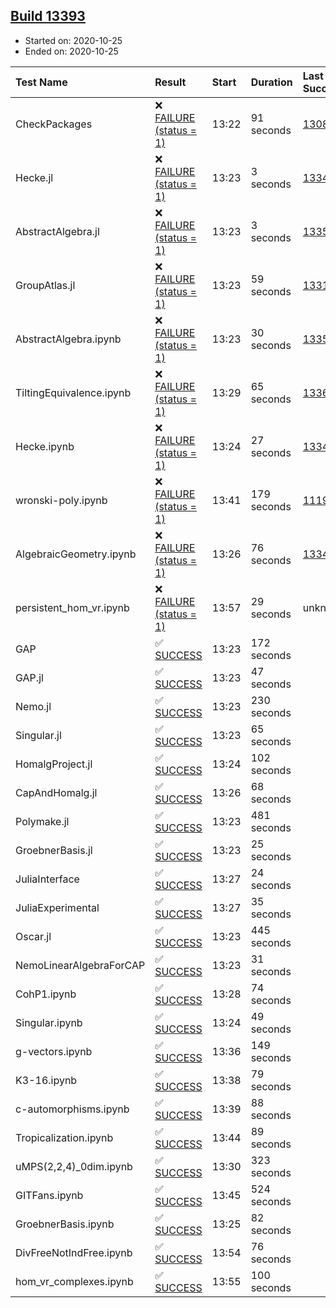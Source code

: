 ## [Build 13393](https://oscarci.mathematik.uni-kl.de/job/oscar/13393/)

* Started on: 2020-10-25
* Ended on: 2020-10-25

| Test Name    | Result | Start | Duration | Last Success | First Failure |
|:-------------|:-------|:------|:---------|:-------------|:--------------|
| CheckPackages | ❌ [FAILURE (status = 1)](https://oscarci.mathematik.uni-kl.de/job/oscar/13393/artifact/logs/build-13393/CheckPackages.log) | 13:22 | 91 seconds | [13085](https://oscarci.mathematik.uni-kl.de/job/oscar/13085/) | [13086](https://oscarci.mathematik.uni-kl.de/job/oscar/13086/) |
| Hecke.jl | ❌ [FAILURE (status = 1)](https://oscarci.mathematik.uni-kl.de/job/oscar/13393/artifact/logs/build-13393/Hecke.jl.log) | 13:23 | 3 seconds | [13341](https://oscarci.mathematik.uni-kl.de/job/oscar/13341/) | [13342](https://oscarci.mathematik.uni-kl.de/job/oscar/13342/) |
| AbstractAlgebra.jl | ❌ [FAILURE (status = 1)](https://oscarci.mathematik.uni-kl.de/job/oscar/13393/artifact/logs/build-13393/AbstractAlgebra.jl.log) | 13:23 | 3 seconds | [13355](https://oscarci.mathematik.uni-kl.de/job/oscar/13355/) | [13356](https://oscarci.mathematik.uni-kl.de/job/oscar/13356/) |
| GroupAtlas.jl | ❌ [FAILURE (status = 1)](https://oscarci.mathematik.uni-kl.de/job/oscar/13393/artifact/logs/build-13393/GroupAtlas.jl.log) | 13:23 | 59 seconds | [13311](https://oscarci.mathematik.uni-kl.de/job/oscar/13311/) | [13312](https://oscarci.mathematik.uni-kl.de/job/oscar/13312/) |
| AbstractAlgebra.ipynb | ❌ [FAILURE (status = 1)](https://oscarci.mathematik.uni-kl.de/job/oscar/13393/artifact/logs/build-13393/AbstractAlgebra.ipynb.log) | 13:23 | 30 seconds | [13355](https://oscarci.mathematik.uni-kl.de/job/oscar/13355/) | [13356](https://oscarci.mathematik.uni-kl.de/job/oscar/13356/) |
| TiltingEquivalence.ipynb | ❌ [FAILURE (status = 1)](https://oscarci.mathematik.uni-kl.de/job/oscar/13393/artifact/logs/build-13393/TiltingEquivalence.ipynb.log) | 13:29 | 65 seconds | [13368](https://oscarci.mathematik.uni-kl.de/job/oscar/13368/) | [13369](https://oscarci.mathematik.uni-kl.de/job/oscar/13369/) |
| Hecke.ipynb | ❌ [FAILURE (status = 1)](https://oscarci.mathematik.uni-kl.de/job/oscar/13393/artifact/logs/build-13393/Hecke.ipynb.log) | 13:24 | 27 seconds | [13341](https://oscarci.mathematik.uni-kl.de/job/oscar/13341/) | [13342](https://oscarci.mathematik.uni-kl.de/job/oscar/13342/) |
| wronski-poly.ipynb | ❌ [FAILURE (status = 1)](https://oscarci.mathematik.uni-kl.de/job/oscar/13393/artifact/logs/build-13393/wronski-poly.ipynb.log) | 13:41 | 179 seconds | [11192](https://oscarci.mathematik.uni-kl.de/job/oscar/11192/) | [11193](https://oscarci.mathematik.uni-kl.de/job/oscar/11193/) |
| AlgebraicGeometry.ipynb | ❌ [FAILURE (status = 1)](https://oscarci.mathematik.uni-kl.de/job/oscar/13393/artifact/logs/build-13393/AlgebraicGeometry.ipynb.log) | 13:26 | 76 seconds | [13341](https://oscarci.mathematik.uni-kl.de/job/oscar/13341/) | [13342](https://oscarci.mathematik.uni-kl.de/job/oscar/13342/) |
| persistent_hom_vr.ipynb | ❌ [FAILURE (status = 1)](https://oscarci.mathematik.uni-kl.de/job/oscar/13393/artifact/logs/build-13393/persistent_hom_vr.ipynb.log) | 13:57 | 29 seconds | unknown | unknown |
| GAP | ✅ [SUCCESS](https://oscarci.mathematik.uni-kl.de/job/oscar/13393/artifact/logs/build-13393/GAP.log) | 13:23 | 172 seconds |  |  |
| GAP.jl | ✅ [SUCCESS](https://oscarci.mathematik.uni-kl.de/job/oscar/13393/artifact/logs/build-13393/GAP.jl.log) | 13:23 | 47 seconds |  |  |
| Nemo.jl | ✅ [SUCCESS](https://oscarci.mathematik.uni-kl.de/job/oscar/13393/artifact/logs/build-13393/Nemo.jl.log) | 13:23 | 230 seconds |  |  |
| Singular.jl | ✅ [SUCCESS](https://oscarci.mathematik.uni-kl.de/job/oscar/13393/artifact/logs/build-13393/Singular.jl.log) | 13:23 | 65 seconds |  |  |
| HomalgProject.jl | ✅ [SUCCESS](https://oscarci.mathematik.uni-kl.de/job/oscar/13393/artifact/logs/build-13393/HomalgProject.jl.log) | 13:24 | 102 seconds |  |  |
| CapAndHomalg.jl | ✅ [SUCCESS](https://oscarci.mathematik.uni-kl.de/job/oscar/13393/artifact/logs/build-13393/CapAndHomalg.jl.log) | 13:26 | 68 seconds |  |  |
| Polymake.jl | ✅ [SUCCESS](https://oscarci.mathematik.uni-kl.de/job/oscar/13393/artifact/logs/build-13393/Polymake.jl.log) | 13:23 | 481 seconds |  |  |
| GroebnerBasis.jl | ✅ [SUCCESS](https://oscarci.mathematik.uni-kl.de/job/oscar/13393/artifact/logs/build-13393/GroebnerBasis.jl.log) | 13:23 | 25 seconds |  |  |
| JuliaInterface | ✅ [SUCCESS](https://oscarci.mathematik.uni-kl.de/job/oscar/13393/artifact/logs/build-13393/JuliaInterface.log) | 13:27 | 24 seconds |  |  |
| JuliaExperimental | ✅ [SUCCESS](https://oscarci.mathematik.uni-kl.de/job/oscar/13393/artifact/logs/build-13393/JuliaExperimental.log) | 13:27 | 35 seconds |  |  |
| Oscar.jl | ✅ [SUCCESS](https://oscarci.mathematik.uni-kl.de/job/oscar/13393/artifact/logs/build-13393/Oscar.jl.log) | 13:23 | 445 seconds |  |  |
| NemoLinearAlgebraForCAP | ✅ [SUCCESS](https://oscarci.mathematik.uni-kl.de/job/oscar/13393/artifact/logs/build-13393/NemoLinearAlgebraForCAP.log) | 13:23 | 31 seconds |  |  |
| CohP1.ipynb | ✅ [SUCCESS](https://oscarci.mathematik.uni-kl.de/job/oscar/13393/artifact/logs/build-13393/CohP1.ipynb.log) | 13:28 | 74 seconds |  |  |
| Singular.ipynb | ✅ [SUCCESS](https://oscarci.mathematik.uni-kl.de/job/oscar/13393/artifact/logs/build-13393/Singular.ipynb.log) | 13:24 | 49 seconds |  |  |
| g-vectors.ipynb | ✅ [SUCCESS](https://oscarci.mathematik.uni-kl.de/job/oscar/13393/artifact/logs/build-13393/g-vectors.ipynb.log) | 13:36 | 149 seconds |  |  |
| K3-16.ipynb | ✅ [SUCCESS](https://oscarci.mathematik.uni-kl.de/job/oscar/13393/artifact/logs/build-13393/K3-16.ipynb.log) | 13:38 | 79 seconds |  |  |
| c-automorphisms.ipynb | ✅ [SUCCESS](https://oscarci.mathematik.uni-kl.de/job/oscar/13393/artifact/logs/build-13393/c-automorphisms.ipynb.log) | 13:39 | 88 seconds |  |  |
| Tropicalization.ipynb | ✅ [SUCCESS](https://oscarci.mathematik.uni-kl.de/job/oscar/13393/artifact/logs/build-13393/Tropicalization.ipynb.log) | 13:44 | 89 seconds |  |  |
| uMPS(2,2,4)_0dim.ipynb | ✅ [SUCCESS](https://oscarci.mathematik.uni-kl.de/job/oscar/13393/artifact/logs/build-13393/uMPS-2-2-4-_0dim.ipynb.log) | 13:30 | 323 seconds |  |  |
| GITFans.ipynb | ✅ [SUCCESS](https://oscarci.mathematik.uni-kl.de/job/oscar/13393/artifact/logs/build-13393/GITFans.ipynb.log) | 13:45 | 524 seconds |  |  |
| GroebnerBasis.ipynb | ✅ [SUCCESS](https://oscarci.mathematik.uni-kl.de/job/oscar/13393/artifact/logs/build-13393/GroebnerBasis.ipynb.log) | 13:25 | 82 seconds |  |  |
| DivFreeNotIndFree.ipynb | ✅ [SUCCESS](https://oscarci.mathematik.uni-kl.de/job/oscar/13393/artifact/logs/build-13393/DivFreeNotIndFree.ipynb.log) | 13:54 | 76 seconds |  |  |
| hom_vr_complexes.ipynb | ✅ [SUCCESS](https://oscarci.mathematik.uni-kl.de/job/oscar/13393/artifact/logs/build-13393/hom_vr_complexes.ipynb.log) | 13:55 | 100 seconds |  |  |
